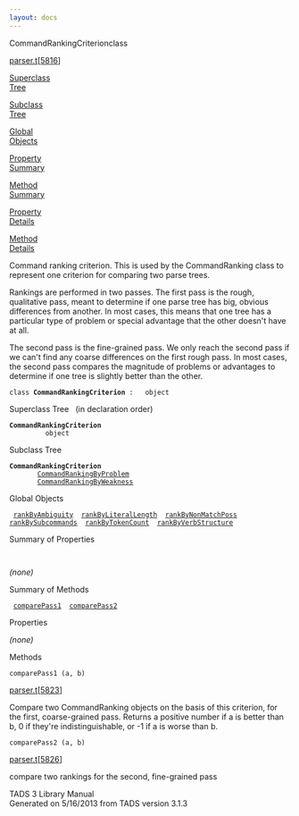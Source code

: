 ```yaml
---
layout: docs
---
```

<span class="title">CommandRankingCriterion</span><span class="type">class</span>

[parser.t](../file/parser.t.html)\[[5816](../source/parser.t.html#5816)\]

[Superclass  
Tree](#_SuperClassTree_)

[Subclass  
Tree](#_SubClassTree_)

[Global  
Objects](#_ObjectSummary_)

[Property  
Summary](#_PropSummary_)

[Method  
Summary](#_MethodSummary_)

[Property  
Details](#_Properties_)

[Method  
Details](#_Methods_)

<div class="fdesc">

Command ranking criterion. This is used by the CommandRanking class to
represent one criterion for comparing two parse trees.

Rankings are performed in two passes. The first pass is the rough,
qualitative pass, meant to determine if one parse tree has big, obvious
differences from another. In most cases, this means that one tree has a
particular type of problem or special advantage that the other doesn't
have at all.

The second pass is the fine-grained pass. We only reach the second pass
if we can't find any coarse differences on the first rough pass. In most
cases, the second pass compares the magnitude of problems or advantages
to determine if one tree is slightly better than the other.

`class `**`CommandRankingCriterion`**` :   object`

</div>

<span id="_SuperClassTree_"></span>

<div class="mjhd">

<span class="hdln">Superclass Tree</span>   (in declaration order)

</div>

**`CommandRankingCriterion`**  
`         object`  
<span id="_SubClassTree_"></span>

<div class="mjhd">

<span class="hdln">Subclass Tree</span>  

</div>

**`CommandRankingCriterion`**  
`         `[`CommandRankingByProblem`](../object/CommandRankingByProblem.html)  
`         `[`CommandRankingByWeakness`](../object/CommandRankingByWeakness.html)  
<span id="_ObjectSummary_"></span>

<div class="mjhd">

<span class="hdln">Global Objects</span>  

</div>

` `[`rankByAmbiguity`](../object/rankByAmbiguity.html)`  `[`rankByLiteralLength`](../object/rankByLiteralLength.html)`  `[`rankByNonMatchPoss`](../object/rankByNonMatchPoss.html)`  `[`rankBySubcommands`](../object/rankBySubcommands.html)`  `[`rankByTokenCount`](../object/rankByTokenCount.html)`  `[`rankByVerbStructure`](../object/rankByVerbStructure.html)`  `
<span id="_PropSummary_"></span>

<div class="mjhd">

<span class="hdln">Summary of Properties</span>  

</div>

` `

*(none)* <span id="_MethodSummary_"></span>

<div class="mjhd">

<span class="hdln">Summary of Methods</span>  

</div>

` `[`comparePass1`](#comparePass1)`  `[`comparePass2`](#comparePass2)`  `

<span id="_Properties_"></span>

<div class="mjhd">

<span class="hdln">Properties</span>  

</div>

*(none)* <span id="_Methods_"></span>

<div class="mjhd">

<span class="hdln">Methods</span>  

</div>

<span id="comparePass1"></span>

`comparePass1 (a, b)`

[parser.t](../file/parser.t.html)\[[5823](../source/parser.t.html#5823)\]

<div class="desc">

Compare two CommandRanking objects on the basis of this criterion, for
the first, coarse-grained pass. Returns a positive number if a is better
than b, 0 if they're indistinguishable, or -1 if a is worse than b.

</div>

<span id="comparePass2"></span>

`comparePass2 (a, b)`

[parser.t](../file/parser.t.html)\[[5826](../source/parser.t.html#5826)\]

<div class="desc">

compare two rankings for the second, fine-grained pass

</div>

<div class="ftr">

TADS 3 Library Manual  
Generated on 5/16/2013 from TADS version 3.1.3

</div>
